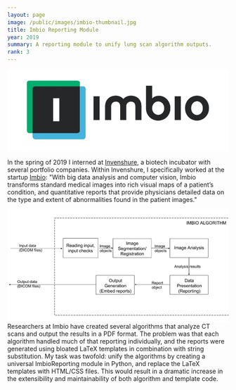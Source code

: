 ```yaml
---
layout: page
image: /public/images/imbio-thumbnail.jpg
title: Imbio Reporting Module
year: 2019
summary: A reporting module to unify lung scan algorithm outputs.
rank: 3
---
```


<img src="/public/images/imbio-header.jpg">

In the spring of 2019 I interned at [Invenshure](https://invenshure.com/), a biotech incubator with several portfolio companies. Within Invenshure, I specifically worked at the startup [Imbio](https://www.imbio.com/): "With big data analysis and computer vision, Imbio transforms standard medical images into rich visual maps of a patient’s condition, and quantitative reports that provide physicians detailed data on the type and extent of abnormalities found in the patient images."

<img src="/public/images/imbio-flowchart.jpg" align="right">

Researchers at Imbio have created several algorithms that analyze CT scans and output the results in a PDF format. The problem was that each algorithm handled much of that reporting individually, and the reports were generated using bloated LaTeX templates in combination with string substitution. My task was twofold: unify the algorithms by creating a universal ImbioReporting module in Python, and replace the LaTeX templates with HTML/CSS files. This would result in a dramatic increase in the extensibility and maintainability of both algorithm and template code.